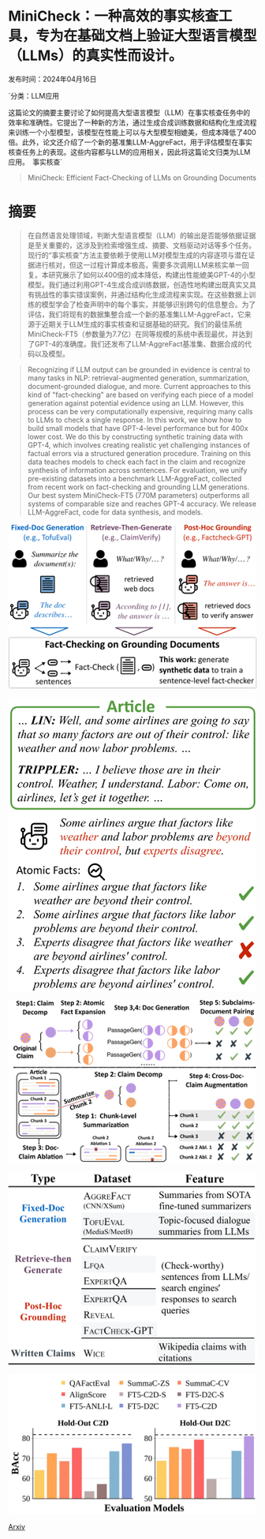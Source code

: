 # MiniCheck：一种高效的事实核查工具，专为在基础文档上验证大型语言模型（LLMs）的真实性而设计。

发布时间：2024年04月16日

`分类：LLM应用

这篇论文的摘要主要讨论了如何提高大型语言模型（LLM）在事实核查任务中的效率和准确性。它提出了一种新的方法，通过生成合成训练数据和结构化生成流程来训练一个小型模型，该模型在性能上可以与大型模型相媲美，但成本降低了400倍。此外，论文还介绍了一个新的基准集LLM-AggreFact，用于评估模型在事实核查任务上的表现。这些内容都与LLM的应用相关，因此将这篇论文归类为LLM应用。` `事实核查`

> MiniCheck: Efficient Fact-Checking of LLMs on Grounding Documents

# 摘要

> 在自然语言处理领域，判断大型语言模型（LLM）的输出是否能够依据证据是至关重要的，这涉及到检索增强生成、摘要、文档驱动对话等多个任务。现行的“事实核查”方法主要依赖于使用LLM对模型生成的内容逐项与潜在证据进行核对，但这一过程计算成本极高，需要多次调用LLM来核实单一回复。本研究展示了如何以400倍的成本降低，构建出性能媲美GPT-4的小型模型。我们通过利用GPT-4生成合成训练数据，创造性地构建出既真实又具有挑战性的事实错误案例，并通过结构化生成流程来实现。在这些数据上训练的模型学会了检查声明中的每个事实，并能够识别跨句的信息整合。为了评估，我们将现有的数据集整合成一个新的基准集LLM-AggreFact，它来源于近期关于LLM生成的事实核查和证据基础的研究。我们的最佳系统MiniCheck-FT5（参数量为7.7亿）在同等规模的系统中表现最优，并达到了GPT-4的准确度。我们还发布了LLM-AggreFact基准集、数据合成的代码以及模型。

> Recognizing if LLM output can be grounded in evidence is central to many tasks in NLP: retrieval-augmented generation, summarization, document-grounded dialogue, and more. Current approaches to this kind of "fact-checking" are based on verifying each piece of a model generation against potential evidence using an LLM. However, this process can be very computationally expensive, requiring many calls to LLMs to check a single response. In this work, we show how to build small models that have GPT-4-level performance but for 400x lower cost. We do this by constructing synthetic training data with GPT-4, which involves creating realistic yet challenging instances of factual errors via a structured generation procedure. Training on this data teaches models to check each fact in the claim and recognize synthesis of information across sentences. For evaluation, we unify pre-existing datasets into a benchmark LLM-AggreFact, collected from recent work on fact-checking and grounding LLM generations. Our best system MiniCheck-FT5 (770M parameters) outperforms all systems of comparable size and reaches GPT-4 accuracy. We release LLM-AggreFact, code for data synthesis, and models.

![MiniCheck：一种高效的事实核查工具，专为在基础文档上验证大型语言模型（LLMs）的真实性而设计。](../../../paper_images/2404.10774/x1.png)

![MiniCheck：一种高效的事实核查工具，专为在基础文档上验证大型语言模型（LLMs）的真实性而设计。](../../../paper_images/2404.10774/x2.png)

![MiniCheck：一种高效的事实核查工具，专为在基础文档上验证大型语言模型（LLMs）的真实性而设计。](../../../paper_images/2404.10774/x3.png)

![MiniCheck：一种高效的事实核查工具，专为在基础文档上验证大型语言模型（LLMs）的真实性而设计。](../../../paper_images/2404.10774/x4.png)

![MiniCheck：一种高效的事实核查工具，专为在基础文档上验证大型语言模型（LLMs）的真实性而设计。](../../../paper_images/2404.10774/x5.png)

[Arxiv](https://arxiv.org/abs/2404.10774)